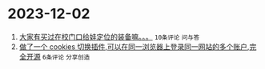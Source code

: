 # 2023-12-02

1. [大家有买过在校门口给娃定位的装备嘛。。。](https://www.v2ex.com/t/997016) `10条评论` `问与答`
1. [做了一个 cookies 切换插件,可以在同一浏览器上登录同一网站的多个账户,完全开源](https://www.v2ex.com/t/997013) `6条评论` `分享创造`
